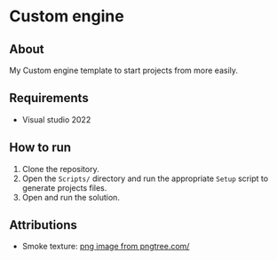 # Custom engine

## About

My Custom engine template to start projects from more easily.

## Requirements

- Visual studio 2022

## How to run

1. Clone the repository.
2. Open the `Scripts/` directory and run the appropriate `Setup` script to generate projects files.
3. Open and run the solution.

## Attributions

- Smoke texture: [png image from pngtree.com/](https://pngtree.com/freepng/white-hot-smoke-fog-cloud-for-food_8533933.html)

